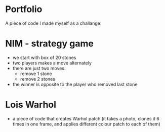 # Portfolio
A piece of code I made myself as a challange.

# NIM -  strategy game
* we start with box of 20 stones
* two players makes a move alternately
* there are just two moves:
  * remove 1 stone
  * remove 2 stones
* the winner is opposite to the player who removed last stone
# Lois Warhol
* a piece of code that creates Warhol patch (it takes a photo, clones it 6 times in one frame, and applies different colour patch to each of them)  
